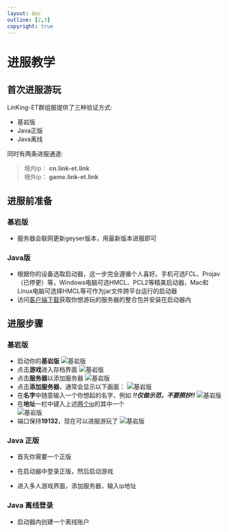 ```yaml
---
layout: doc
outline: [2,3]
copyright: true
---
```

# 进服教学

## 首次进服游玩
LinKing-ET群组服提供了三种验证方式:

- 基岩版
- Java正版
- Java离线

同时有两条进服通道:

> 境内ip： **cn.link-et.link** <a id="ip"></a><br>
> 境外ip： **game.link-et.link**

## 进服前准备

  ### 基岩版
  - 服务器会联网更新geyser版本，用最新版本进服即可

  ### Java版
  - 根据你的设备选取启动器，这一步完全遵循个人喜好。手机可选FCL、Projav（已停更）等，Windows电脑可选HMCL、PCL2等精美启动器，Mac和Linux电脑可选择HMCL等可作为jar文件跨平台运行的启动器
  - 访问[客户端下载](/docs/guide/modpack)获取你想游玩的服务器的整合包并安装在启动器内

## 进服步骤

  ### 基岩版
  - 启动你的**基岩版**
  ![基岩版](/res/img/guide/index/bedrock/frame_000000109.png)
  - 点击**游戏**进入存档界面
  ![基岩版](/res/img/guide/index/bedrock/frame_000000250.png)
  - 点击**服务器**以添加服务器
  ![基岩版](/res/img/guide/index/bedrock/frame_000000293.png)
  - 点击**添加服务器**，通常会显示以下画面：
  ![基岩版](/res/img/guide/index/bedrock/frame_000000357.png)
  - 在**名字**中随意输入一个你想起的名字，例如 ***!!仅做示范，不要照抄!!***
  ![基岩版](/res/img/guide/index/bedrock/frame_000000822.png)
  - 在**地址**一栏中键入上述[两个ip](#ip)的其中一个  
  ![基岩版](/res/img/guide/index/bedrock/frame_000000906.png)
  - 端口保持**19132**，现在可以进服游玩了
  ![基岩版](/res/img/guide/index/bedrock/frame_000001017.png)


  ### Java 正版

  - 首先你需要一个正版

  - 在启动器中登录正版，然后启动游戏

  - 进入多人游戏界面，添加服务器，输入ip地址

  ### Java 离线登录<a id="offline"></a><br>

  - 启动器内创建一个离线账户
